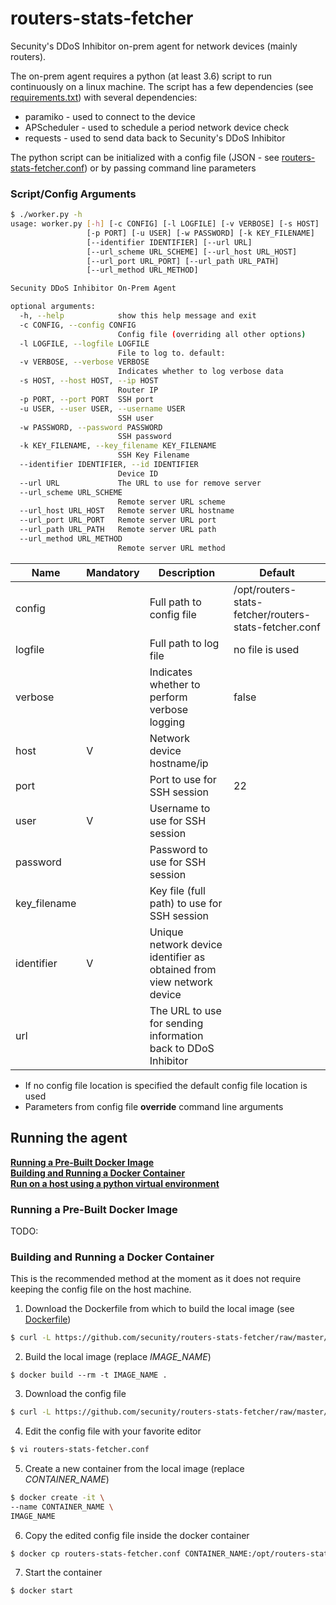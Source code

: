# routers-stats-fetcher
Secunity's DDoS Inhibitor on-prem agent for network devices (mainly routers).

The on-prem agent requires a python (at least 3.6) script to run continuously on a linux machine. The script has a few dependencies (see [requirements.txt](requirements.txt)) with several dependencies:
- paramiko - used to connect to the device
- APScheduler - used to schedule a period network device check
- requests - used to send data back to Secunity's DDoS Inhibitor

The python script can be initialized with a config file (JSON - see [routers-stats-fetcher.conf](routers-stats-fetcher.conf)) or by passing command line parameters

### Script/Config Arguments
```bash
$ ./worker.py -h
usage: worker.py [-h] [-c CONFIG] [-l LOGFILE] [-v VERBOSE] [-s HOST]
                 [-p PORT] [-u USER] [-w PASSWORD] [-k KEY_FILENAME]
                 [--identifier IDENTIFIER] [--url URL]
                 [--url_scheme URL_SCHEME] [--url_host URL_HOST]
                 [--url_port URL_PORT] [--url_path URL_PATH]
                 [--url_method URL_METHOD]

Secunity DDoS Inhibitor On-Prem Agent

optional arguments:
  -h, --help            show this help message and exit
  -c CONFIG, --config CONFIG
                        Config file (overriding all other options)
  -l LOGFILE, --logfile LOGFILE
                        File to log to. default:
  -v VERBOSE, --verbose VERBOSE
                        Indicates whether to log verbose data
  -s HOST, --host HOST, --ip HOST
                        Router IP
  -p PORT, --port PORT  SSH port
  -u USER, --user USER, --username USER
                        SSH user
  -w PASSWORD, --password PASSWORD
                        SSH password
  -k KEY_FILENAME, --key_filename KEY_FILENAME
                        SSH Key Filename
  --identifier IDENTIFIER, --id IDENTIFIER
                        Device ID
  --url URL             The URL to use for remove server
  --url_scheme URL_SCHEME
                        Remote server URL scheme
  --url_host URL_HOST   Remote server URL hostname
  --url_port URL_PORT   Remote server URL port
  --url_path URL_PATH   Remote server URL path
  --url_method URL_METHOD
                        Remote server URL method

```

| Name | Mandatory | Description | Default |
| --- | --- | --- | --- |
| config | | Full path to config file | /opt/routers-stats-fetcher/routers-stats-fetcher.conf |
| logfile | | Full path to log file | no file is used |
| verbose | | Indicates whether to perform verbose logging | false |
| host | V | Network device hostname/ip | |
| port | | Port to use for SSH session | 22 |
| user | V | Username to use for SSH session | |
| password | | Password to use for SSH session | |
| key_filename | | Key file (full path) to use for SSH session | |
| identifier | V | Unique network device identifier as obtained from view network device | | 
| url | | The URL to use for sending information back to DDoS Inhibitor |

* If no config file location is specified the default config file location is used
* Parameters from config file **override** command line arguments


## Running the agent

**[Running a Pre-Built Docker Image](#Running-a-Pre-Built-Docker-Image)**<br>
**[Building and Running a Docker Container](#Building-and-Running-a-Docker-Container)**<br>
**[Run on a host using a python virtual environment](#virtualenv)**

### Running a Pre-Built Docker Image
TODO:

### Building and Running a Docker Container
This is the recommended method at the moment as it does not require keeping the config file on the host machine.

1. Download the Dockerfile from which to build the local image (see [Dockerfile](Dockerfile))
```bash
$ curl -L https://github.com/secunity/routers-stats-fetcher/raw/master/Dockerfile -o Dockerfile
```
2. Build the local image (replace *IMAGE_NAME*)
```
$ docker build --rm -t IMAGE_NAME .
```
3. Download the config file
```bash
$ curl -L https://github.com/secunity/routers-stats-fetcher/raw/master/routers-stats-fetcher.conf -o routers-stats-fetcher.conf
```
4. Edit the config file with your favorite editor
```bash
$ vi routers-stats-fetcher.conf
```
5. Create a new container from the local image (replace *CONTAINER_NAME*)
```bash
$ docker create -it \
--name CONTAINER_NAME \
IMAGE_NAME
```
6. Copy the edited config file inside the docker container
```bash
$ docker cp routers-stats-fetcher.conf CONTAINER_NAME:/opt/routers-stats-fetcher/routers-stats-fetcher.conf
```
7. Start the container
```bash
$ docker start
```
